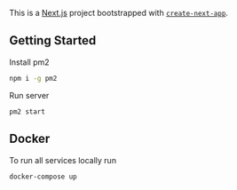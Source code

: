 This is a [Next.js](https://nextjs.org/) project bootstrapped with [`create-next-app`](https://github.com/vercel/next.js/tree/canary/packages/create-next-app).

## Getting Started

Install pm2

```bash
npm i -g pm2
```

Run server

```
pm2 start
```

## Docker

To run all services locally run

```
docker-compose up
```
